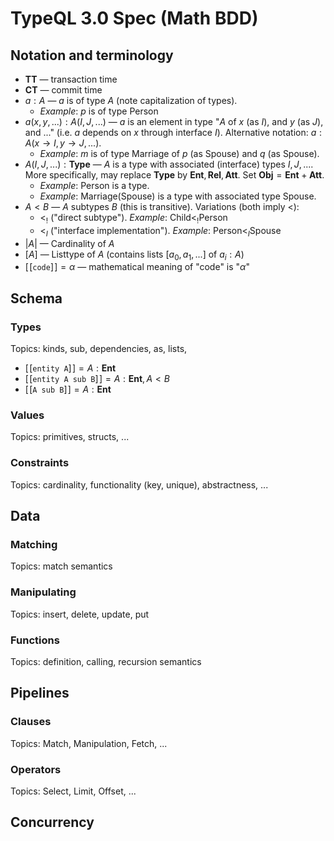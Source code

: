# TypeQL 3.0 Spec (Math BDD)

## Notation and terminology

* **TT** — transaction time
* **CT** — commit time
* $`a : A`$ — $a$ is of type $A$ (note capitalization of types). 
  * _Example_: $p$ is of type $\mathsf{Person}$
* $`a(x, y, ...) : A(I,J,...)`$ — $a$ is an element in type "$`A`$ of $`x`$ (as $`I`$), and $`y`$ (as $`J`$), and ..." (i.e. $a$ depends on $x$ through interface $I$). Alternative notation: $`a : A(x\to I,y\to J,...)`$. 
  * _Example_: $m$ is of type $\mathsf{Marriage}$ of $p$ (as $\mathsf{Spouse}$) and $q$ (as $\mathsf{Spouse}$).
* $`A(I, J, ...) : \mathbf{Type}`$ —  $A$ is a type with associated (interface) types $`I, J, ...`$. More specifically, may replace $\mathbf{Type}$ by $\mathbf{Ent}, \mathbf{Rel}, \mathbf{Att}$. Set $\mathbf{Obj} = \mathbf{Ent} + \mathbf{Att}$. 
  * _Example_: $`\mathsf{Person}`$ is a type.
  * _Example_: $`\mathsf{Marriage(Spouse)}`$ is a type with associated type $`\mathsf{Spouse}`$.
* $`A < B`$ — $A$ subtypes $B$ (this is transitive). Variations (both imply $`<`$):
  * $`<_!`$ ("direct subtype"). _Example_: $`\mathsf{Child} <_! \mathsf{Person}`$
  * $`<_I`$ ("interface implementation"). _Example_: $`\mathsf{Person} <_I \mathsf{Spouse}`$
* $`|A|`$ — Cardinality of $A$
* $`[A]`$ — Listtype of $A$ (contains lists $`[a_0, a_1, ...]`$ of $`a_i : A`$)
* $`[\![\texttt{code}]\!] = \alpha`$ — mathematical meaning of "code" is "$`\alpha`$"


## Schema

### Types

Topics: kinds, sub, dependencies, as, lists, 

* $`[\![\texttt{entity A}]\!] = A : \mathbf{Ent}`$
* $`[\![\texttt{entity A sub B}]\!] = A : \mathbf{Ent}, A < B`$
* $`[\![\texttt{A sub B}]\!] = A : \mathbf{Ent}`$

### Values

Topics: primitives, structs, ...

### Constraints

Topics: cardinality, functionality (key, unique), abstractness, ...

## Data

### Matching

Topics: match semantics

### Manipulating

Topics: insert, delete, update, put

### Functions

Topics: definition, calling, recursion semantics

## Pipelines

### Clauses

Topics: Match, Manipulation, Fetch, ...

### Operators

Topics: Select, Limit, Offset, ...

## Concurrency


